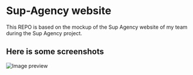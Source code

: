 # Sup-Agency website
This REPO is based on the mockup of the Sup Agency website of my team during the Sup Agency project.

## Here is some screenshots
![Image preview](picture.png)
